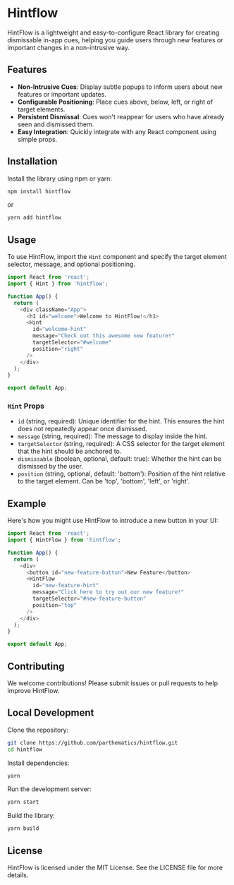 # Hintflow

HintFlow is a lightweight and easy-to-configure React library for creating dismissable in-app cues, helping you guide users through new features or important changes in a non-intrusive way.

## Features

- **Non-Intrusive Cues**: Display subtle popups to inform users about new features or important updates.
- **Configurable Positioning**: Place cues above, below, left, or right of target elements.
- **Persistent Dismissal**: Cues won't reappear for users who have already seen and dismissed them.
- **Easy Integration**: Quickly integrate with any React component using simple props.

## Installation

Install the library using npm or yarn:

```bash
npm install hintflow
```
or 
```bash
yarn add hintflow
```

## Usage
To use HintFlow, import the `Hint` component and specify the target element selector, message, and optional positioning.
```typescript
import React from 'react';
import { Hint } from 'hintflow';

function App() {
  return (
    <div className="App">
      <h1 id="welcome">Welcome to HintFlow!</h1>
      <Hint
        id="welcome-hint"
        message="Check out this awesome new feature!"
        targetSelector="#welcome"
        position="right"
      />
    </div>
  );
}

export default App;
```

### `Hint` Props
- `id` (string, required): Unique identifier for the hint. This ensures the hint does not repeatedly appear once dismissed.
- `message` (string, required): The message to display inside the hint.
- `targetSelector` (string, required): A CSS selector for the target element that the hint should be anchored to.
- `dismissable` (boolean, optional, default: true): Whether the hint can be dismissed by the user.
- `position` (string, optional, default: 'bottom'): Position of the hint relative to the target element. Can be 'top', 'bottom', 'left', or 'right'.

## Example
Here's how you might use HintFlow to introduce a new button in your UI:
```typescript
import React from 'react';
import { HintFlow } from 'hintflow';

function App() {
  return (
    <div>
      <button id="new-feature-button">New Feature</button>
      <HintFlow
        id="new-feature-hint"
        message="Click here to try out our new feature!"
        targetSelector="#new-feature-button"
        position="top"
      />
    </div>
  );
}

export default App;
```

## Contributing
We welcome contributions! Please submit issues or pull requests to help improve HintFlow.

## Local Development
Clone the repository:
```bash
git clone https://github.com/parthematics/hintflow.git
cd hintflow
```

Install dependencies:
```bash
yarn
```

Run the development server:
```bash
yarn start
```

Build the library:
```bash
yarn build
```

## License
HintFlow is licensed under the MIT License. See the LICENSE file for more details.
